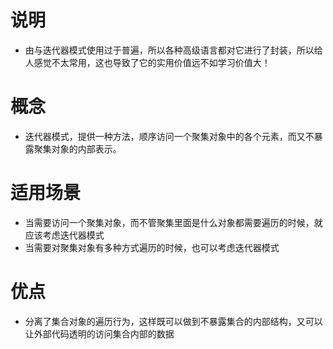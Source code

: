 # 说明
- 由与迭代器模式使用过于普遍，所以各种高级语言都对它进行了封装，所以给人感觉不太常用，这也导致了它的实用价值远不如学习价值大！

# 概念
- 迭代器模式，提供一种方法，顺序访问一个聚集对象中的各个元素，而又不暴露聚集对象的内部表示。

# 适用场景
- 当需要访问一个聚集对象，而不管聚集里面是什么对象都需要遍历的时候，就应该考虑迭代器模式
- 当需要对聚集对象有多种方式遍历的时候，也可以考虑迭代器模式

# 优点
- 分离了集合对象的遍历行为，这样既可以做到不暴露集合的内部结构，又可以让外部代码透明的访问集合内部的数据